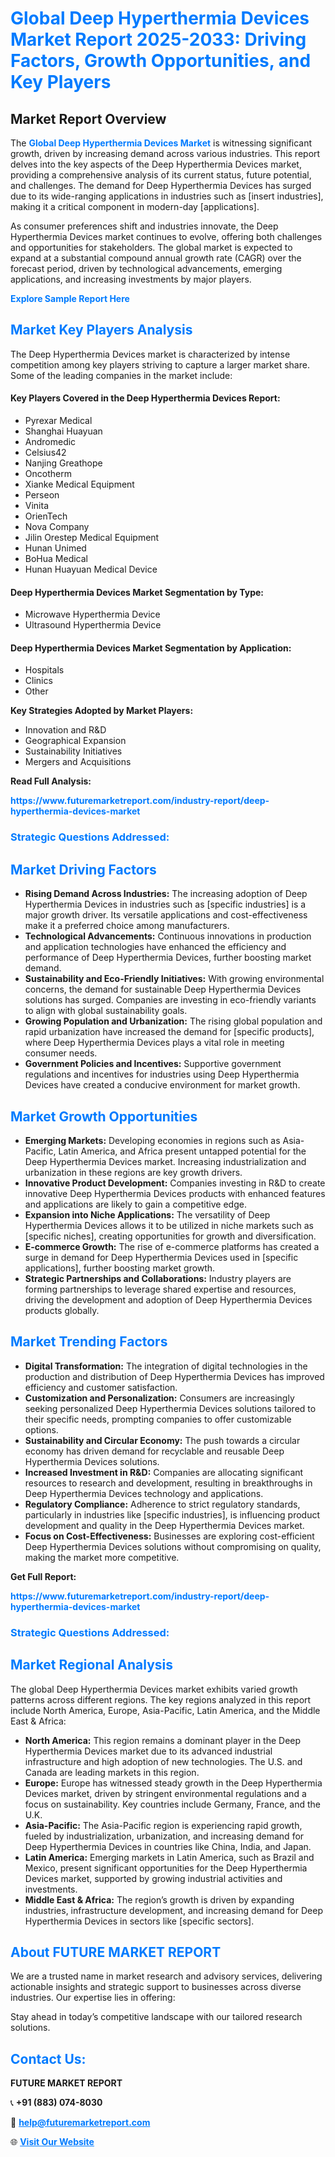 <h1 style="color: #007BFF;">Global Deep Hyperthermia Devices Market Report 2025-2033: Driving Factors, Growth Opportunities, and Key Players</h1>

<section id="overview">
<h2>Market Report Overview</h2>
<p>The <a href="https://www.futuremarketreport.com/industry-report/deep-hyperthermia-devices-market" style="color: #007BFF; text-decoration: none;"><strong>Global Deep Hyperthermia Devices Market</strong></a> is witnessing significant growth, driven by increasing demand across various industries. This report delves into the key aspects of the Deep Hyperthermia Devices market, providing a comprehensive analysis of its current status, future potential, and challenges. The demand for Deep Hyperthermia Devices has surged due to its wide-ranging applications in industries such as [insert industries], making it a critical component in modern-day [applications].</p>
<p>As consumer preferences shift and industries innovate, the Deep Hyperthermia Devices market continues to evolve, offering both challenges and opportunities for stakeholders. The global market is expected to expand at a substantial compound annual growth rate (CAGR) over the forecast period, driven by technological advancements, emerging applications, and increasing investments by major players.</p>
</section>

<section id="overview">
<p><a href="https://www.futuremarketreport.com/request-sample/reportId=80229" style="color: #007BFF; text-decoration: none;"><strong>Explore Sample Report Here</strong></a></p>
</section>

<section id="key-players">
<h2 style="color: #007BFF;">Market Key Players Analysis</h2>
<p>The Deep Hyperthermia Devices market is characterized by intense competition among key players striving to capture a larger market share. Some of the leading companies in the market include:</p>
<h4>Key Players Covered in the Deep Hyperthermia Devices Report:</h4>
<ul><li>Pyrexar Medical</li><li>Shanghai Huayuan</li><li>Andromedic</li><li>Celsius42</li><li>Nanjing Greathope</li><li>Oncotherm</li><li>Xianke Medical Equipment</li><li>Perseon</li><li>Vinita</li><li>OrienTech</li><li>Nova Company</li><li>Jilin Orestep Medical Equipment</li><li>Hunan Unimed</li><li>BoHua Medical</li><li>Hunan Huayuan Medical Device</li></ul>
<h4>Deep Hyperthermia Devices Market Segmentation by Type:</h4>
<ul><li>Microwave Hyperthermia Device</li><li>Ultrasound Hyperthermia Device</li></ul>

<h4>Deep Hyperthermia Devices Market Segmentation by Application:</h4>
<ul><li>Hospitals</li><li>Clinics</li><li>Other</li></ul>
<p><strong>Key Strategies Adopted by Market Players:</strong></p>
<ul>
<li>Innovation and R&D</li>
<li>Geographical Expansion</li>
<li>Sustainability Initiatives</li>
<li>Mergers and Acquisitions</li>
</ul>
</section>

<section>
<p><strong>Read Full Analysis: </strong></p><a href="https://www.futuremarketreport.com/industry-report/deep-hyperthermia-devices-market" style="color: #007BFF; text-decoration: none;"><strong>https://www.futuremarketreport.com/industry-report/deep-hyperthermia-devices-market</strong></a>
<h3 style="color: #007BFF;">Strategic Questions Addressed:</h3>
</section>

<section id="driving-factors">
<h2 style="color: #007BFF;">Market Driving Factors</h2>
<ul>
<li><strong>Rising Demand Across Industries:</strong> The increasing adoption of Deep Hyperthermia Devices in industries such as [specific industries] is a major growth driver. Its versatile applications and cost-effectiveness make it a preferred choice among manufacturers.</li>
<li><strong>Technological Advancements:</strong> Continuous innovations in production and application technologies have enhanced the efficiency and performance of Deep Hyperthermia Devices, further boosting market demand.</li>
<li><strong>Sustainability and Eco-Friendly Initiatives:</strong> With growing environmental concerns, the demand for sustainable Deep Hyperthermia Devices solutions has surged. Companies are investing in eco-friendly variants to align with global sustainability goals.</li>
<li><strong>Growing Population and Urbanization:</strong> The rising global population and rapid urbanization have increased the demand for [specific products], where Deep Hyperthermia Devices plays a vital role in meeting consumer needs.</li>
<li><strong>Government Policies and Incentives:</strong> Supportive government regulations and incentives for industries using Deep Hyperthermia Devices have created a conducive environment for market growth.</li>
</ul>
</section>

<section id="growth-opportunities">
<h2 style="color: #007BFF;">Market Growth Opportunities</h2>
<ul>
<li><strong>Emerging Markets:</strong> Developing economies in regions such as Asia-Pacific, Latin America, and Africa present untapped potential for the Deep Hyperthermia Devices market. Increasing industrialization and urbanization in these regions are key growth drivers.</li>
<li><strong>Innovative Product Development:</strong> Companies investing in R&D to create innovative Deep Hyperthermia Devices products with enhanced features and applications are likely to gain a competitive edge.</li>
<li><strong>Expansion into Niche Applications:</strong> The versatility of Deep Hyperthermia Devices allows it to be utilized in niche markets such as [specific niches], creating opportunities for growth and diversification.</li>
<li><strong>E-commerce Growth:</strong> The rise of e-commerce platforms has created a surge in demand for Deep Hyperthermia Devices used in [specific applications], further boosting market growth.</li>
<li><strong>Strategic Partnerships and Collaborations:</strong> Industry players are forming partnerships to leverage shared expertise and resources, driving the development and adoption of Deep Hyperthermia Devices products globally.</li>
</ul>
</section>

<section id="trending-factors">
<h2 style="color: #007BFF;">Market Trending Factors</h2>
<ul>
<li><strong>Digital Transformation:</strong> The integration of digital technologies in the production and distribution of Deep Hyperthermia Devices has improved efficiency and customer satisfaction.</li>
<li><strong>Customization and Personalization:</strong> Consumers are increasingly seeking personalized Deep Hyperthermia Devices solutions tailored to their specific needs, prompting companies to offer customizable options.</li>
<li><strong>Sustainability and Circular Economy:</strong> The push towards a circular economy has driven demand for recyclable and reusable Deep Hyperthermia Devices solutions.</li>
<li><strong>Increased Investment in R&D:</strong> Companies are allocating significant resources to research and development, resulting in breakthroughs in Deep Hyperthermia Devices technology and applications.</li>
<li><strong>Regulatory Compliance:</strong> Adherence to strict regulatory standards, particularly in industries like [specific industries], is influencing product development and quality in the Deep Hyperthermia Devices market.</li>
<li><strong>Focus on Cost-Effectiveness:</strong> Businesses are exploring cost-efficient Deep Hyperthermia Devices solutions without compromising on quality, making the market more competitive.</li>
</ul>
</section>

<section>
<p><strong>Get Full Report: </strong></p><a href="https://www.futuremarketreport.com/industry-report/deep-hyperthermia-devices-market" style="color: #007BFF; text-decoration: none;"><strong>https://www.futuremarketreport.com/industry-report/deep-hyperthermia-devices-market</strong></a>
<h3 style="color: #007BFF;">Strategic Questions Addressed:</h3>
</section>


<section id="regional-analysis">
<h2 style="color: #007BFF;">Market Regional Analysis</h2>
<p>The global Deep Hyperthermia Devices market exhibits varied growth patterns across different regions. The key regions analyzed in this report include North America, Europe, Asia-Pacific, Latin America, and the Middle East & Africa:</p>
<ul>
<li><strong>North America:</strong> This region remains a dominant player in the Deep Hyperthermia Devices market due to its advanced industrial infrastructure and high adoption of new technologies. The U.S. and Canada are leading markets in this region.</li>
<li><strong>Europe:</strong> Europe has witnessed steady growth in the Deep Hyperthermia Devices market, driven by stringent environmental regulations and a focus on sustainability. Key countries include Germany, France, and the U.K.</li>
<li><strong>Asia-Pacific:</strong> The Asia-Pacific region is experiencing rapid growth, fueled by industrialization, urbanization, and increasing demand for Deep Hyperthermia Devices in countries like China, India, and Japan.</li>
<li><strong>Latin America:</strong> Emerging markets in Latin America, such as Brazil and Mexico, present significant opportunities for the Deep Hyperthermia Devices market, supported by growing industrial activities and investments.</li>
<li><strong>Middle East & Africa:</strong> The region’s growth is driven by expanding industries, infrastructure development, and increasing demand for Deep Hyperthermia Devices in sectors like [specific sectors].</li>
</ul>
</section>

<footer>
<h2 style="color: #007BFF;">About FUTURE MARKET REPORT</h2>
<p>We are a trusted name in market research and advisory services, delivering actionable insights and strategic support to businesses across diverse industries. Our expertise lies in offering:</p>

<p>Stay ahead in today’s competitive landscape with our tailored research solutions.</p>

<h2 style="color: #007BFF;">Contact Us:</h2>
<p><strong>FUTURE MARKET REPORT</strong></p>
<p>📞 <strong>+91 (883) 074-8030</strong></p>
<p>📧 <strong><a href="mailto:help@futuremarketreport.com" style="color: #007BFF;">help@futuremarketreport.com</a></strong></p>
<p>🌐 <strong><a href="https://www.futuremarketreport.com/" style="color: #007BFF;">Visit Our Website</a></strong></p>
</footer>